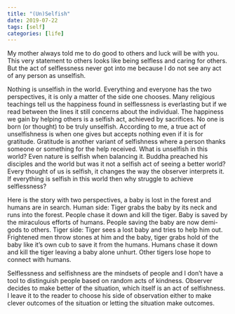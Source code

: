 ```yaml
---
title: "(Un)Selfish"
date: 2019-07-22
tags: [self]
categories: [life]
---
```

My mother always told me to do good to others and luck will be with you. This very statement to others looks like being selfless and caring for others. But the act of selflessness never got into me because I do not see any act of any person as unselfish.

Nothing is unselfish in the world. Everything and everyone has the two perspectives, it is only a matter of the side one chooses.
Many religious teachings tell us the happiness found in selflessness is everlasting but if we read between the lines it still concerns about the individual. The happiness we gain by helping others is a selfish act, achieved by sacrifices. No one is born (or thought) to be truly unselfish.
According to me, a true act of unselfishness is when one gives but accepts nothing even if it is for gratitude.
Gratitude is another variant of selfishness where a person thanks someone or something for the help received. What is unselfish in this world?
Even nature is selfish when balancing it. Buddha preached his disciples and the world but was it not a selfish act of seeing a better world? Every thought of us is selfish, it changes the way the observer interprets it. If everything is selfish in this world then why struggle to achieve selflessness?

Here is the story with two perspectives, a baby is lost in the forest and humans are in search.
Human side:
Tiger grabs the baby by its neck and runs into the forest. People chase it down and kill the tiger. Baby is saved by the miraculous efforts of humans. People saving the baby are now demi-gods to others.
Tiger side:
Tiger sees a lost baby and tries to help him out. Frightened men throw stones at him and the baby, tiger grabs hold of the baby like it’s own cub to save it from the humans. Humans chase it down and kill the tiger leaving a baby alone unhurt. Other tigers lose hope to connect with humans.

Selflessness and selfishness are the mindsets of people and I don’t have a tool to distinguish people based on random acts of kindness. Observer decides to make better of the situation, which itself is an act of selfishness. I leave it to the reader to choose his side of observation either to make clever outcomes of the situation or letting the situation make outcomes.